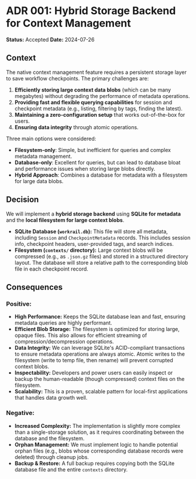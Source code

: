# ADR 001: Hybrid Storage Backend for Context Management

**Status:** Accepted
**Date:** 2024-07-26

## Context

The native context management feature requires a persistent storage layer to save workflow checkpoints. The primary challenges are:
1.  **Efficiently storing large context data blobs** (which can be many megabytes) without degrading the performance of metadata operations.
2.  **Providing fast and flexible querying capabilities** for session and checkpoint metadata (e.g., listing, filtering by tags, finding the latest).
3.  **Maintaining a zero-configuration setup** that works out-of-the-box for users.
4.  **Ensuring data integrity** through atomic operations.

Three main options were considered:
-   **Filesystem-only**: Simple, but inefficient for queries and complex metadata management.
-   **Database-only**: Excellent for queries, but can lead to database bloat and performance issues when storing large blobs directly.
-   **Hybrid Approach**: Combines a database for metadata with a filesystem for large data blobs.

## Decision

We will implement a **hybrid storage backend** using **SQLite for metadata** and the **local filesystem for large context blobs**.

-   **SQLite Database (`workrail.db`):** This file will store all metadata, including `Session` and `CheckpointMetadata` records. This includes session info, checkpoint headers, user-provided tags, and search indices.
-   **Filesystem (`contexts/` directory):** Large context blobs will be compressed (e.g., as `.json.gz` files) and stored in a structured directory layout. The database will store a relative path to the corresponding blob file in each checkpoint record.

## Consequences

### Positive:
-   **High Performance:** Keeps the SQLite database lean and fast, ensuring metadata queries are highly performant.
-   **Efficient Blob Storage:** The filesystem is optimized for storing large, opaque files. This also allows for efficient streaming of compression/decompression operations.
-   **Data Integrity:** We can leverage SQLite's ACID-compliant transactions to ensure metadata operations are always atomic. Atomic writes to the filesystem (write to temp file, then rename) will prevent corrupted context blobs.
-   **Inspectability:** Developers and power users can easily inspect or backup the human-readable (though compressed) context files on the filesystem.
-   **Scalability:** This is a proven, scalable pattern for local-first applications that handles data growth well.

### Negative:
-   **Increased Complexity:** The implementation is slightly more complex than a single-storage solution, as it requires coordinating between the database and the filesystem.
-   **Orphan Management:** We must implement logic to handle potential orphan files (e.g., blobs whose corresponding database records were deleted) through cleanup jobs.
-   **Backup & Restore:** A full backup requires copying both the SQLite database file and the entire `contexts` directory. 